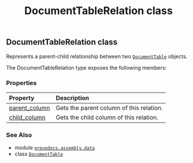 ﻿---
title: DocumentTableRelation class
second_title: GroupDocs.Assembly for Python via .NET API References
description: 
type: docs
url: /python-net/groupdocs.assembly.data/documenttablerelation/
is_root: false
weight: 90
---

## DocumentTableRelation class

Represents a parent-child relationship between two [`DocumentTable`](/assembly/python-net/groupdocs.assembly.data/documenttable) objects.



The DocumentTableRelation type exposes the following members:

### Properties
| Property | Description |
| :- | :- |
| [parent_column](/assembly/python-net/groupdocs.assembly.data/documenttablerelation/parent_column) | Gets the parent column of this relation. |
| [child_column](/assembly/python-net/groupdocs.assembly.data/documenttablerelation/child_column) | Gets the child column of this relation. |



### See Also
* module [`groupdocs.assembly.data`](..)
* class [`DocumentTable`](/assembly/python-net/groupdocs.assembly.data/documenttable)
